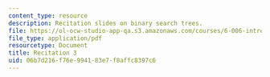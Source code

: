 ```yaml
---
content_type: resource
description: Recitation slides on binary search trees.
file: https://ol-ocw-studio-app-qa.s3.amazonaws.com/courses/6-006-introduction-to-algorithms-spring-2008/06b7d216f76e994183e7f8affc8397c6_recitation03.pdf
file_type: application/pdf
resourcetype: Document
title: Recitation 3
uid: 06b7d216-f76e-9941-83e7-f8affc8397c6
---
```

